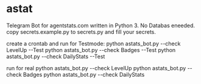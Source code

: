 # astat
Telegram Bot for agentstats.com written in Python 3. 
No Databas eneeded.
copy secrets.example.py to secrets.py and fill your secrets.

create a crontab and run for Testmode:
python astats_bot.py --check LevelUp --Test
python astats_bot.py --check Badges --Test
python astats_bot.py --check DailyStats --Test

run for real
python astats_bot.py --check LevelUp
python astats_bot.py --check Badges
python astats_bot.py --check DailyStats
